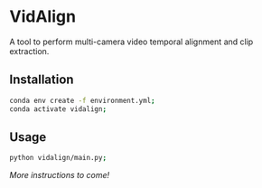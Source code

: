 # VidAlign

A tool to perform multi-camera video temporal alignment and clip extraction.

## Installation

```bash
conda env create -f environment.yml;
conda activate vidalign;
```

## Usage

```bash
python vidalign/main.py;
```

_More instructions to come!_
